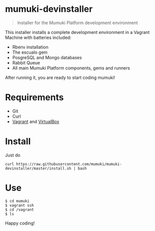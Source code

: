 # mumuki-devinstaller
> Installer for the Mumuki Platform development environment

This installer installs a complete development environment in a Vagrant Machine with batteries included:

* Rbenv installation
* The escualo gem
* PosgreSQL and Mongo databases
* Rabbit Queue
* All main Mumuki Platform components, gems and runners

After running it, you are ready to start coding mumuki!

# Requirements

* Git
* Curl
* [Vagrant](https://www.vagrantup.com/downloads.html) and [VirtualBox](https://www.virtualbox.org/wiki/Downloads)

# Install

Just do

```
curl https://raw.githubusercontent.com/mumuki/mumuki-devinstaller/master/install.sh | bash
```

# Use

```
$ cd mumuki
$ vagrant ssh
$ cd /vagrant
$ ls
```

Happy coding!
